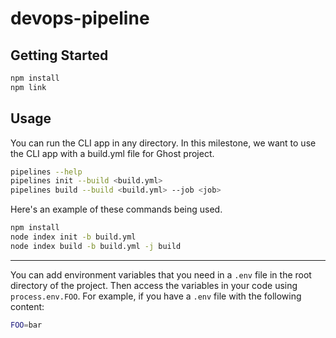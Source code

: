 # devops-pipeline


## Getting Started

```bash
npm install
npm link
```

## Usage

You can run the CLI app in any directory. In this milestone, we want to use the CLI app with a build.yml file for Ghost project.

```bash
pipelines --help
pipelines init --build <build.yml>
pipelines build --build <build.yml> --job <job>
```

Here's an example of these commands being used.

```bash
npm install
node index init -b build.yml
node index build -b build.yml -j build
```

---

You can add environment variables that you need in a `.env` file in the root directory of the project. Then access the variables in your code using `process.env.FOO`. For example, if you have a `.env` file with the following content:

```bash
FOO=bar
```